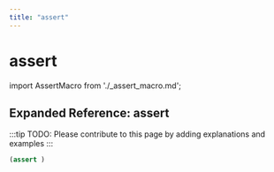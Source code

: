 ```yaml
---
title: "assert"
---
```


# assert

import AssertMacro from './_assert_macro.md';

<AssertMacro />

## Expanded Reference: assert

:::tip
TODO: Please contribute to this page by adding explanations and examples
:::

```lisp
(assert )
```
